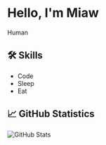 # Hello, I'm Miaw

Human

## 🛠 Skills
- Code
- Sleep
- Eat

## 📈 GitHub Statistics
![GitHub Stats](https://github-readme-stats.vercel.app/api?username=MiawElecat&show_icons=true)
